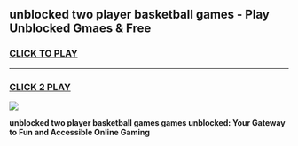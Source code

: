 
## unblocked two player basketball games - Play Unblocked Gmaes & Free
<h3>
<a href="https://premium.freeplayer.one?title=unblocked_two_player_basketball_games&ref=20F">CLICK TO PLAY</a></h3>
<hr>

<h3>
<a href="https://premium.freeplayer.one?title=unblocked_two_player_basketball_games&ref=20F">CLICK 2 PLAY</a>
  
</h3>

<a href="https://premium.freeplayer.one?title=unblocked_two_player_basketball_games&ref=20F/"><img src="https://clearcache.store/games.png"></a>


**unblocked two player basketball games games unblocked: Your Gateway to Fun and Accessible Online Gaming**
